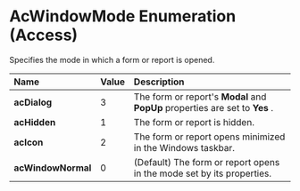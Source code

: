 
# AcWindowMode Enumeration (Access)

Specifies the mode in which a form or report is opened.



|**Name**|**Value**|**Description**|
|:-----|:-----|:-----|
| **acDialog**|3|The form or report's  **Modal** and **PopUp** properties are set to **Yes** .|
| **acHidden**|1|The form or report is hidden.|
| **acIcon**|2|The form or report opens minimized in the Windows taskbar.|
| **acWindowNormal**|0| (Default) The form or report opens in the mode set by its properties.|
